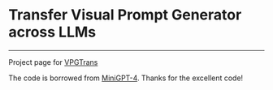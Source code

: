 # Transfer Visual Prompt Generator across LLMs

----------
Project page for [VPGTrans](https://vpgtrans.github.io/)

The code is borrowed from [MiniGPT-4](https://github.com/Vision-CAIR/MiniGPT-4). Thanks for the excellent code!
